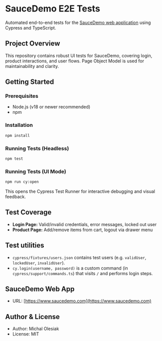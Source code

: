 # SauceDemo E2E Tests

Automated end-to-end tests for the [SauceDemo web application](https://www.saucedemo.com) using Cypress and TypeScript.

## Project Overview
This repository contains robust UI tests for SauceDemo, covering login, product interactions, and user flows. Page Object Model is used for maintainability and clarity.

## Getting Started

### Prerequisites
- Node.js (v18 or newer recommended)
- npm

### Installation
```sh
npm install
```

### Running Tests (Headless)
```sh
npm test
```

### Running Tests (UI Mode)
```sh
npm run cy:open
```
This opens the Cypress Test Runner for interactive debugging and visual feedback.

## Test Coverage
- **Login Page:** Valid/invalid credentials, error messages, locked out user
- **Product Page:** Add/remove items from cart, logout via drawer menu

## Test utilities
- `cypress/fixtures/users.json` contains test users (e.g. `validUser`, `lockedUser`, `invalidUser`).
- `cy.login(username, password)` is a custom command (in `cypress/support/commands.ts`) that visits `/` and performs login steps.

## SauceDemo Web App
- URL: [https://www.saucedemo.com](https://www.saucedemo.com)

## Author & License
- Author: Michal Olesiak
- License: MIT 